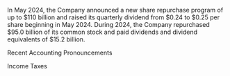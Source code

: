 In May 2024, the Company announced a new share repurchase program of up to $110 billion and raised its quarterly dividend
from $0.24 to $0.25 per share beginning in May 2024. During 2024, the Company repurchased $95.0 billion of its common stock
and paid dividends and dividend equivalents of $15.2 billion.

Recent Accounting Pronouncements

Income Taxes